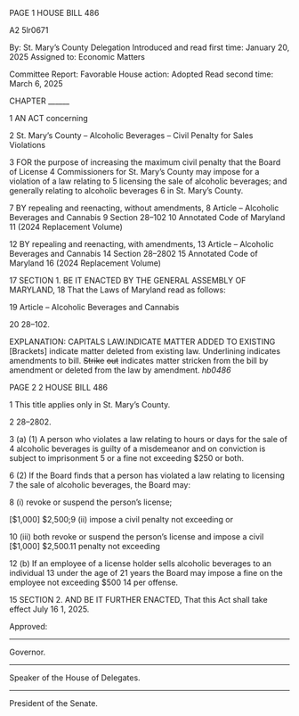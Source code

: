 PAGE 1
HOUSE BILL 486

A2 5lr0671

By: St. Mary’s County Delegation
Introduced and read first time: January 20, 2025
Assigned to: Economic Matters

Committee Report: Favorable
House action: Adopted
Read second time: March 6, 2025

CHAPTER ______

1 AN ACT concerning

2 St. Mary’s County – Alcoholic Beverages – Civil Penalty for Sales Violations

3 FOR the purpose of increasing the maximum civil penalty that the Board of License
4 Commissioners for St. Mary’s County may impose for a violation of a law relating to
5 licensing the sale of alcoholic beverages; and generally relating to alcoholic beverages
6 in St. Mary’s County.

7 BY repealing and reenacting, without amendments,
8 Article – Alcoholic Beverages and Cannabis
9 Section 28–102
10 Annotated Code of Maryland
11 (2024 Replacement Volume)

12 BY repealing and reenacting, with amendments,
13 Article – Alcoholic Beverages and Cannabis
14 Section 28–2802
15 Annotated Code of Maryland
16 (2024 Replacement Volume)

17 SECTION 1. BE IT ENACTED BY THE GENERAL ASSEMBLY OF MARYLAND,
18 That the Laws of Maryland read as follows:

19 Article – Alcoholic Beverages and Cannabis

20 28–102.

EXPLANATION: CAPITALS LAW.INDICATE MATTER ADDED TO EXISTING
[Brackets] indicate matter deleted from existing law.
Underlining indicates amendments to bill.
~~Strike~~ ~~out~~ indicates matter stricken from the bill by amendment or deleted from the law by
amendment. *hb0486*

PAGE 2
2 HOUSE BILL 486

1 This title applies only in St. Mary’s County.

2 28–2802.

3 (a) (1) A person who violates a law relating to hours or days for the sale of
4 alcoholic beverages is guilty of a misdemeanor and on conviction is subject to imprisonment
5 or a fine not exceeding $250 or both.

6 (2) If the Board finds that a person has violated a law relating to licensing
7 the sale of alcoholic beverages, the Board may:

8 (i) revoke or suspend the person’s license;

[$1,000] $2,500;9 (ii) impose a civil penalty not exceeding or

10 (iii) both revoke or suspend the person’s license and impose a civil
[$1,000] $2,500.11 penalty not exceeding

12 (b) If an employee of a license holder sells alcoholic beverages to an individual
13 under the age of 21 years the Board may impose a fine on the employee not exceeding $500
14 per offense.

15 SECTION 2. AND BE IT FURTHER ENACTED, That this Act shall take effect July
16 1, 2025.

Approved:

________________________________________________________________________________
Governor.

________________________________________________________________________________
Speaker of the House of Delegates.

________________________________________________________________________________
President of the Senate.